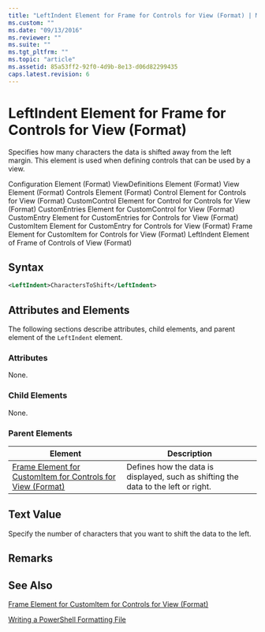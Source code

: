 ```yaml
---
title: "LeftIndent Element for Frame for Controls for View (Format) | Microsoft Docs"
ms.custom: ""
ms.date: "09/13/2016"
ms.reviewer: ""
ms.suite: ""
ms.tgt_pltfrm: ""
ms.topic: "article"
ms.assetid: 85a53ff2-92f0-4d9b-8e13-d06d82299435
caps.latest.revision: 6
---
```

# LeftIndent Element for Frame for Controls for View (Format)

Specifies how many characters the data is shifted away from the left margin. This element is used when defining controls that can be used by a view.

Configuration Element (Format)
ViewDefinitions Element (Format)
View Element (Format)
Controls Element (Format)
Control Element for Controls for View (Format)
CustomControl Element for Control for Controls for View (Format)
CustomEntries Element for CustomControl for View (Format)
CustomEntry Element for CustomEntries for Controls for View (Format)
CustomItem Element for CustomEntry for Controls for View (Format)
Frame Element for CustomItem for Controls for View (Format)
LeftIndent Element of Frame of Controls of View (Format)

## Syntax

```xml
<LeftIndent>CharactersToShift</LeftIndent>
```

## Attributes and Elements

The following sections describe attributes, child elements, and parent element of the `LeftIndent` element.

### Attributes

None.

### Child Elements

None.

### Parent Elements

|Element|Description|
|-------------|-----------------|
|[Frame Element for CustomItem for Controls for View (Format)](./frame-element-for-customitem-for-controls-for-view-format.md)|Defines how the data is displayed, such as shifting the data to the left or right.|

## Text Value

Specify the number of characters that you want to shift the data to the left.

## Remarks

## See Also

[Frame Element for CustomItem for Controls for View (Format)](./frame-element-for-customitem-for-controls-for-view-format.md)

[Writing a PowerShell Formatting File](./writing-a-powershell-formatting-file.md)
